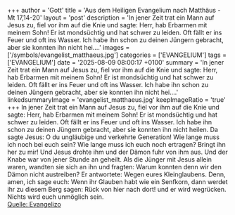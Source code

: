 +++
author = 'Gott'
title = 'Aus dem Heiligen Evangelium nach Matthäus - Mt 17,14-20'
layout = 'post'
description = 'In jener Zeit trat ein Mann auf Jesus zu, fiel vor ihm auf die Knie und sagte: Herr, hab Erbarmen mit meinem Sohn! Er ist mondsüchtig und hat schwer zu leiden. Oft fällt er ins Feuer und oft ins Wasser. Ich habe ihn schon zu deinen Jüngern gebracht, aber sie konnten ihn nicht hei....'
images = ['/symbols/evangelist_matthaeus.jpg']
categories = ['EVANGELIUM']
tags = ['EVANGELIUM']
date = '2025-08-09 08:00:17 +0100'
summary = 'In jener Zeit trat ein Mann auf Jesus zu, fiel vor ihm auf die Knie und sagte: Herr, hab Erbarmen mit meinem Sohn! Er ist mondsüchtig und hat schwer zu leiden. Oft fällt er ins Feuer und oft ins Wasser. Ich habe ihn schon zu deinen Jüngern gebracht, aber sie konnten ihn nicht hei....'
linkedsummaryImage = 'evangelist_matthaeus.jpg'
keepImageRatio = 'true'
+++
In jener Zeit trat ein Mann auf Jesus zu, fiel vor ihm auf die Knie
und sagte: Herr, hab Erbarmen mit meinem Sohn! Er ist mondsüchtig und hat schwer zu leiden. Oft fällt er ins Feuer und oft ins Wasser.
Ich habe ihn schon zu deinen Jüngern gebracht, aber sie konnten ihn nicht heilen.<!--more-->
Da sagte Jesus: O du ungläubige und verkehrte Generation! Wie lange muss ich noch bei euch sein? Wie lange muss ich euch noch ertragen? Bringt ihn her zu mir!
Und Jesus drohte ihm und der Dämon fuhr von ihm aus. Und der Knabe war von jener Stunde an geheilt.
Als die Jünger mit Jesus allein waren, wandten sie sich an ihn und fragten: Warum konnten denn wir den Dämon nicht austreiben?
Er antwortete: Wegen eures Kleinglaubens. Denn, amen, ich sage euch: Wenn ihr Glauben habt wie ein Senfkorn, dann werdet ihr zu diesem Berg sagen: Rück von hier nach dort! und er wird wegrücken. Nichts wird euch unmöglich sein.<br> [Quelle: Evangelizo](https://evangeliumtagfuertag.org/DE/gospel)